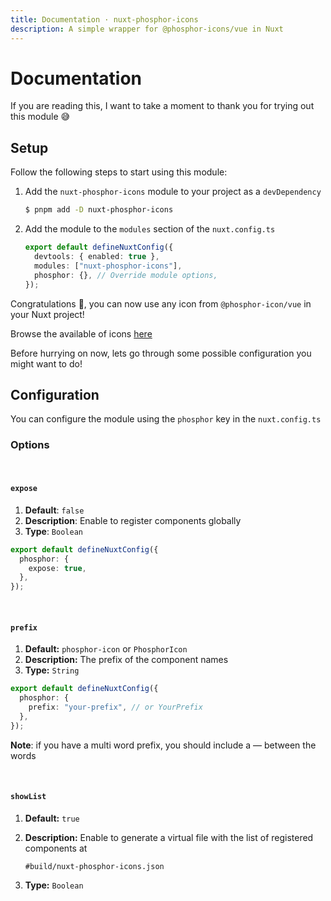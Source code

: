```yaml
---
title: Documentation · nuxt-phosphor-icons
description: A simple wrapper for @phosphor-icons/vue in Nuxt
---
```


# Documentation

If you are reading this, I want to take a moment to thank you for trying out this module 😅

## Setup

Follow the following steps to start using this module:

1. Add the `nuxt-phosphor-icons` module to your project as a `devDependency`

   ```bash
   $ pnpm add -D nuxt-phosphor-icons
   ```

2. Add the module to the `modules` section of the `nuxt.config.ts`

   ```ts
   export default defineNuxtConfig({
     devtools: { enabled: true },
     modules: ["nuxt-phosphor-icons"],
     phosphor: {}, // Override module options,
   });
   ```

Congratulations 🎉, you can now use any icon from `@phosphor-icon/vue` in your Nuxt project!

Browse the available of icons [here](https://phosphoricons.com/)

Before hurrying on now, lets go through some possible configuration you might want to do!

## Configuration

You can configure the module using the `phosphor` key in the `nuxt.config.ts`

### Options

<br>

#### `expose`

1. **Default**: `false`
2. **Description**: Enable to register components globally
3. **Type**: `Boolean`

```ts
export default defineNuxtConfig({
  phosphor: {
    expose: true,
  },
});
```

<br>

#### `prefix`

1. **Default:** `phosphor-icon` or `PhosphorIcon`
2. **Description:** The prefix of the component names
3. **Type:** `String`

```ts
export default defineNuxtConfig({
  phosphor: {
    prefix: "your-prefix", // or YourPrefix
  },
});
```

**Note**: if you have a multi word prefix, you should include a &mdash; between the words

<br>

#### `showList`

1. **Default:** `true`
2. **Description:** Enable to generate a virtual file with the list of registered components at

   `#build/nuxt-phosphor-icons.json`

3. **Type:** `Boolean`
